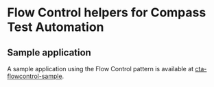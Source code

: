 # Flow Control helpers for Compass Test Automation

## Sample application

A sample application using the Flow Control pattern is available at [cta-flowcontrol-sample].

   [cta-flowcontrol-sample]: <https://git.sami.int.thomsonreuters.com/compass/cta-flowcontrol-sample>